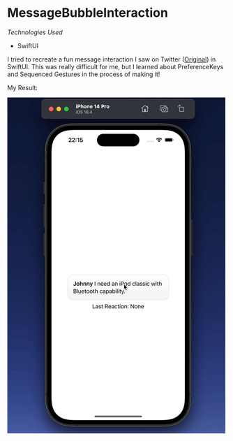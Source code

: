 # MessageBubbleInteraction

*Technologies Used*
- SwiftUI

I tried to recreate a fun message interaction I saw on Twitter ([Original](https://twitter.com/bnj/status/1683889898028437504)) in SwiftUI. This was really difficult for me, but I learned about PreferenceKeys and Sequenced Gestures in the process of making it! 

My Result:

![Mockup](https://github.com/achi113s/MessageBubbleInteraction/blob/main/ReadmeResources/messageInteraction.gif)